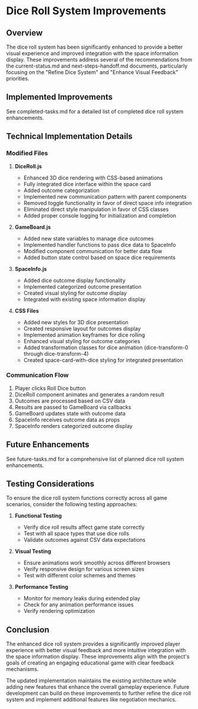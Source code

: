 # Dice Roll System Improvements

## Overview

The dice roll system has been significantly enhanced to provide a better visual experience and improved integration with the space information display. These improvements address several of the recommendations from the current-status.md and next-steps-handoff.md documents, particularly focusing on the "Refine Dice System" and "Enhance Visual Feedback" priorities.

## Implemented Improvements

See completed-tasks.md for a detailed list of completed dice roll system enhancements.

## Technical Implementation Details

### Modified Files
1. **DiceRoll.js**
   - Enhanced 3D dice rendering with CSS-based animations
   - Fully integrated dice interface within the space card
   - Added outcome categorization
   - Implemented new communication pattern with parent components
   - Removed toggle functionality in favor of direct space info integration
   - Eliminated direct style manipulation in favor of CSS classes
   - Added proper console logging for initialization and completion

2. **GameBoard.js**
   - Added new state variables to manage dice outcomes
   - Implemented handler functions to pass dice data to SpaceInfo
   - Modified component communication for better data flow
   - Added button state control based on space dice requirements

3. **SpaceInfo.js**
   - Added dice outcome display functionality
   - Implemented categorized outcome presentation
   - Created visual styling for outcome display
   - Integrated with existing space information display

4. **CSS Files**
   - Added new styles for 3D dice presentation
   - Created responsive layout for outcomes display
   - Implemented animation keyframes for dice rolling
   - Enhanced visual styling for outcome categories
   - Added transformation classes for dice animation (dice-transform-0 through dice-transform-4)
   - Created space-card-with-dice styling for integrated presentation

### Communication Flow
1. Player clicks Roll Dice button
2. DiceRoll component animates and generates a random result
3. Outcomes are processed based on CSV data
4. Results are passed to GameBoard via callbacks
5. GameBoard updates state with outcome data
6. SpaceInfo receives outcome data as props
7. SpaceInfo renders categorized outcome display

## Future Enhancements

See future-tasks.md for a comprehensive list of planned dice roll system enhancements.

## Testing Considerations

To ensure the dice roll system functions correctly across all game scenarios, consider the following testing approaches:

1. **Functional Testing**
   - Verify dice roll results affect game state correctly
   - Test with all space types that use dice rolls
   - Validate outcomes against CSV data expectations

2. **Visual Testing**
   - Ensure animations work smoothly across different browsers
   - Verify responsive design for various screen sizes
   - Test with different color schemes and themes

3. **Performance Testing**
   - Monitor for memory leaks during extended play
   - Check for any animation performance issues
   - Verify rendering optimization

## Conclusion

The enhanced dice roll system provides a significantly improved player experience with better visual feedback and more intuitive integration with the space information display. These improvements align with the project's goals of creating an engaging educational game with clear feedback mechanisms.

The updated implementation maintains the existing architecture while adding new features that enhance the overall gameplay experience. Future development can build on these improvements to further refine the dice roll system and implement additional features like negotiation mechanics.
